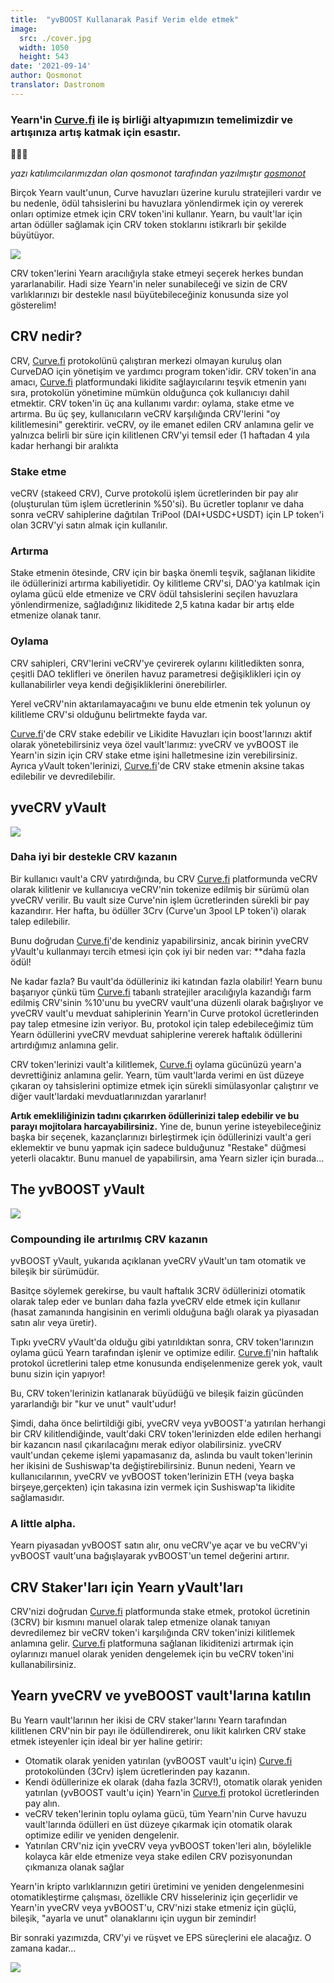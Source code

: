 ```yaml
---
title:  "yvBOOST Kullanarak Pasif Verim elde etmek"
image:
  src: ./cover.jpg
  width: 1050
  height: 543
date: '2021-09-14'
author: Qosmonot
translator: Dastronom
---
```


### Yearn'in [Curve.fi](http://curve.fi/) ile iş birliği altyapımızın temelimizdir ve artışınıza artış katmak için esastır.

🔵🤝🌈

_yazı katılımcılarımızdan olan qosmonot tarafından yazılmıştır_ [_qosmonot_](http://twitter.com/qosmonot)

Birçok Yearn vault'unun, Curve havuzları üzerine kurulu stratejileri vardır ve bu nedenle, ödül tahsislerini bu havuzlara yönlendirmek için oy vererek onları optimize etmek için CRV token'ini kullanır. Yearn, bu vault'lar için artan ödüller sağlamak için CRV token stoklarını istikrarlı bir şekilde büyütüyor.

![](image1.jpg?w=1050&h=651)

CRV token'lerini Yearn aracılığıyla stake etmeyi seçerek herkes bundan yararlanabilir. Hadi size Yearn'in neler sunabileceği ve sizin de CRV varlıklarınızı bir destekle nasıl büyütebileceğiniz konusunda size yol gösterelim!

## CRV nedir?

CRV, [Curve.fi](http://curve.fi/) protokolünü çalıştıran merkezi olmayan kuruluş olan CurveDAO için yönetişim ve yardımcı program token'idir. CRV token'in ana amacı, [Curve.fi](http://curve.fi/) platformundaki likidite sağlayıcılarını teşvik etmenin yanı sıra, protokolün yönetimine mümkün olduğunca çok kullanıcıyı dahil etmektir. CRV token'in üç ana kullanımı vardır: oylama, stake etme ve artırma. Bu üç şey, kullanıcıların veCRV karşılığında CRV'lerini "oy kilitlemesini" gerektirir. veCRV, oy ile emanet edilen CRV anlamına gelir ve yalnızca belirli bir süre için kilitlenen CRV'yi temsil eder (1 haftadan 4 yıla kadar herhangi bir aralıkta

### Stake etme

veCRV (stakeed CRV), Curve protokolü işlem ücretlerinden bir pay alır (oluşturulan tüm işlem ücretlerinin %50'si). Bu ücretler toplanır ve daha sonra veCRV sahiplerine dağıtılan TriPool (DAI+USDC+USDT) için LP token'i olan 3CRV'yi satın almak için kullanılır.

### Artırma

Stake etmenin ötesinde, CRV için bir başka önemli teşvik, sağlanan likidite ile ödüllerinizi artırma kabiliyetidir. Oy kilitleme CRV'si, DAO'ya katılmak için oylama gücü elde etmenize ve CRV ödül tahsislerini seçilen havuzlara yönlendirmenize, sağladığınız likiditede 2,5 katına kadar bir artış elde etmenize olanak tanır.

### Oylama

CRV sahipleri, CRV'lerini veCRV'ye çevirerek oylarını kilitledikten sonra, çeşitli DAO teklifleri ve önerilen havuz parametresi değişiklikleri için oy kullanabilirler veya kendi değişikliklerini önerebilirler.

Yerel veCRV'nin aktarılamayacağını ve bunu elde etmenin tek yolunun oy kilitleme CRV'si olduğunu belirtmekte fayda var.

[Curve.fi](http://curve.fi/)'de CRV stake edebilir ve Likidite Havuzları için boost'larınızı aktif olarak yönetebilirsiniz veya özel vault'larımız: yveCRV ve yvBOOST ile Yearn'in sizin için CRV stake etme işini halletmesine izin verebilirsiniz. Ayrıca yVault token'lerinizi, [Curve.fi](http://curve.fi/)'de CRV stake etmenin aksine takas edilebilir ve devredilebilir.

## yveCRV yVault

![](image2.png?w=128&h=128)

### Daha iyi bir destekle CRV kazanın

Bir kullanıcı vault'a CRV yatırdığında, bu CRV [Curve.fi](http://curve.fi/) platformunda veCRV olarak kilitlenir ve kullanıcıya veCRV'nin tokenize edilmiş bir sürümü olan yveCRV verilir. Bu vault size Curve'nin işlem ücretlerinden sürekli bir pay kazandırır. Her hafta, bu ödüller 3Crv (Curve'un 3pool LP token'i) olarak talep edilebilir.

Bunu doğrudan [Curve.fi](http://curve.fi/)'de kendiniz yapabilirsiniz, ancak birinin yveCRV yVault'u kullanmayı tercih etmesi için çok iyi bir neden var: **daha fazla ödül!

Ne kadar fazla? Bu vault'da ödülleriniz iki katından fazla olabilir! Yearn bunu başarıyor çünkü tüm [Curve.fi](http://curve.fi/) tabanlı stratejiler aracılığıyla kazandığı farm edilmiş CRV'sinin %10'unu bu yveCRV vault'una düzenli olarak bağışlıyor ve yveCRV vault'u mevduat sahiplerinin Yearn'in Curve protokol ücretlerinden pay talep etmesine izin veriyor. Bu, protokol için talep edebileceğimiz tüm Yearn ödüllerini yveCRV mevduat sahiplerine vererek haftalık ödüllerini artırdığımız anlamına gelir.

CRV token'lerinizi vault'a kilitlemek, [Curve.fi](http://curve.fi/) oylama gücünüzü yearn'a devrettiğiniz anlamına gelir. Yearn, tüm vault'larda verimi en üst düzeye çıkaran oy tahsislerini optimize etmek için sürekli simülasyonlar çalıştırır ve diğer vault'lardaki mevduatlarınızdan yararlanır!

**Artık emekliliğinizin tadını çıkarırken ödüllerinizi talep edebilir ve bu parayı mojitolara harcayabilirsiniz.** Yine de, bunun yerine isteyebileceğiniz başka bir seçenek, kazançlarınızı birleştirmek için ödüllerinizi vault'a geri eklemektir ve bunu yapmak için sadece bulduğunuz "Restake" düğmesi yeterli olacaktır. Bunu manuel de yapabilirsin, ama Yearn sizler için burada...

## The yvBOOST yVault

![](image3.png?w=128&h=128)

### Compounding ile artırılmış CRV kazanın

yvBOOST yVault, yukarıda açıklanan yveCRV yVault'un tam otomatik ve bileşik bir sürümüdür.

Basitçe söylemek gerekirse, bu vault haftalık 3CRV ödüllerinizi otomatik olarak talep eder ve bunları daha fazla yveCRV elde etmek için kullanır (hasat zamanında hangisinin en verimli olduğuna bağlı olarak ya piyasadan satın alır veya üretir).

Tıpkı yveCRV yVault'da olduğu gibi yatırıldıktan sonra, CRV token'larınızın oylama gücü Yearn tarafından işlenir ve optimize edilir. [Curve.fi](http://curve.fi/)'nin haftalık protokol ücretlerini talep etme konusunda endişelenmenize gerek yok, vault bunu sizin için yapıyor!

Bu, CRV token'lerinizin katlanarak büyüdüğü ve bileşik faizin gücünden yararlandığı bir "kur ve unut" vault'udur!

Şimdi, daha önce belirtildiği gibi, yveCRV veya yvBOOST'a yatırılan herhangi bir CRV kilitlendiğinde, vault'daki CRV token'lerinizden elde edilen herhangi bir kazancın nasıl çıkarılacağını merak ediyor olabilirsiniz. yveCRV vault'undan çekeme işlemi yapamasanız da, aslında bu vault token'lerinin her ikisini de Sushiswap'ta değiştirebilirsiniz. Bunun nedeni, Yearn ve kullanıcılarının, yveCRV ve yvBOOST token'lerinizin ETH (veya başka birşeye,gerçekten) için takasına izin vermek için Sushiswap'ta likidite sağlamasıdır.

### A little alpha.

Yearn piyasadan yvBOOST satın alır, onu veCRV'ye açar ve bu veCRV'yi yvBOOST vault'una bağışlayarak yvBOOST'un temel değerini artırır.

## CRV Staker'ları için Yearn yVault'ları

CRV'nizi doğrudan [Curve.fi](http://curve.fi/) platformunda stake etmek, protokol ücretinin (3CRV) bir kısmını manuel olarak talep etmenize olanak tanıyan devredilemez bir veCRV token'i karşılığında CRV token'inizi kilitlemek anlamına gelir. [Curve.fi](http://curve.fi/) platformuna sağlanan likiditenizi artırmak için oylarınızı manuel olarak yeniden dengelemek için bu veCRV token'ini kullanabilirsiniz.

## Yearn yveCRV ve yveBOOST vault'larına katılın

Bu Yearn vault'larının her ikisi de CRV staker'larını Yearn tarafından kilitlenen CRV'nin bir payı ile ödüllendirerek, onu likit kalırken CRV stake etmek isteyenler için ideal bir yer haline getirir:

- Otomatik olarak yeniden yatırılan (yvBOOST vault'u için) [Curve.fi](http://curve.fi/) protokolünden (3Crv) işlem ücretlerinden pay kazanın.
- Kendi ödüllerinize ek olarak (daha fazla 3CRV!), otomatik olarak yeniden yatırılan (yvBOOST vault'u için) Yearn'in [Curve.fi](http://curve.fi/) protokol ücretlerinden pay alın.
- veCRV teken'lerinin toplu oylama gücü, tüm Yearn'nin Curve havuzu vault'larında ödülleri en üst düzeye çıkarmak için otomatik olarak optimize edilir ve yeniden dengelenir.
- Yatırılan CRV'niz için yveCRV veya yvBOOST token'leri alın, böylelikle kolayca kâr elde etmenize veya stake edilen CRV pozisyonundan çıkmanıza olanak sağlar

Yearn'in kripto varlıklarınızın getiri üretimini ve yeniden dengelenmesini otomatikleştirme çalışması, özellikle CRV hisseleriniz için geçerlidir ve Yearn'in yveCRV veya yvBOOST'u, CRV'nizi stake etmeniz için güçlü, bileşik, "ayarla ve unut" olanaklarını için uygun bir zemindir!

Bir sonraki yazımızda, CRV'yi ve rüşvet ve EPS süreçlerini ele alacağız. O zamana kadar…

![](image4.jpg?w=1050&h=543)
